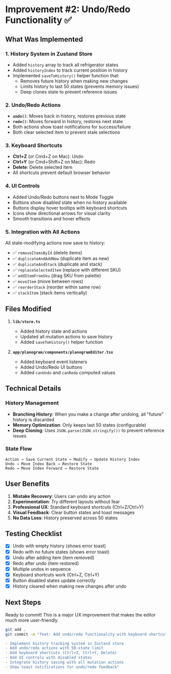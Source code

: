 # Improvement #2: Undo/Redo Functionality ✅

## What Was Implemented

### 1. **History System in Zustand Store**
- Added `history` array to track all refrigerator states
- Added `historyIndex` to track current position in history
- Implemented `saveToHistory()` helper function that:
  - Removes future history when making new changes
  - Limits history to last 50 states (prevents memory issues)
  - Deep clones state to prevent reference issues

### 2. **Undo/Redo Actions**
- **`undo()`**: Moves back in history, restores previous state
- **`redo()`**: Moves forward in history, restores next state
- Both actions show toast notifications for success/failure
- Both clear selected item to prevent stale selections

### 3. **Keyboard Shortcuts**
- **Ctrl+Z** (or Cmd+Z on Mac): Undo
- **Ctrl+Y** (or Cmd+Shift+Z on Mac): Redo  
- **Delete**: Delete selected item
- All shortcuts prevent default browser behavior

### 4. **UI Controls**
- Added Undo/Redo buttons next to Mode Toggle
- Buttons show disabled state when no history available
- Buttons display hover tooltips with keyboard shortcuts
- Icons show directional arrows for visual clarity
- Smooth transitions and hover effects

### 5. **Integration with All Actions**
All state-modifying actions now save to history:
- ✅ `removeItemsById` (delete items)
- ✅ `duplicateAndAddNew` (duplicate item as new)
- ✅ `duplicateAndStack` (duplicate and stack)
- ✅ `replaceSelectedItem` (replace with different SKU)
- ✅ `addItemFromSku` (drag SKU from palette)
- ✅ `moveItem` (move between rows)
- ✅ `reorderStack` (reorder within same row)
- ✅ `stackItem` (stack items vertically)

## Files Modified

1. **`lib/store.ts`**
   - Added history state and actions
   - Updated all mutation actions to save history
   - Added `saveToHistory()` helper function

2. **`app/planogram/components/planogramEditor.tsx`**
   - Added keyboard event listeners
   - Added Undo/Redo UI buttons
   - Added `canUndo` and `canRedo` computed values

## Technical Details

### History Management
- **Branching History**: When you make a change after undoing, all "future" history is discarded
- **Memory Optimization**: Only keeps last 50 states (configurable)
- **Deep Cloning**: Uses `JSON.parse(JSON.stringify())` to prevent reference issues

### State Flow
```
Action → Save Current State → Modify → Update History Index
Undo → Move Index Back → Restore State
Redo → Move Index Forward → Restore State
```

## User Benefits

1. **Mistake Recovery**: Users can undo any action
2. **Experimentation**: Try different layouts without fear
3. **Professional UX**: Standard keyboard shortcuts (Ctrl+Z/Ctrl+Y)
4. **Visual Feedback**: Clear button states and toast messages
5. **No Data Loss**: History preserved across 50 states

## Testing Checklist

- [x] Undo with empty history (shows error toast)
- [x] Redo with no future states (shows error toast)
- [x] Undo after adding item (item removed)
- [x] Redo after undo (item restored)
- [x] Multiple undos in sequence
- [x] Keyboard shortcuts work (Ctrl+Z, Ctrl+Y)
- [x] Button disabled states update correctly
- [x] History cleared when making new changes after undo

## Next Steps

Ready to commit! This is a major UX improvement that makes the editor much more user-friendly.

```bash
git add .
git commit -m "feat: Add undo/redo functionality with keyboard shortcuts

- Implement history tracking system in Zustand store
- Add undo/redo actions with 50-state limit
- Add keyboard shortcuts (Ctrl+Z, Ctrl+Y, Delete)
- Add UI controls with disabled states
- Integrate history saving with all mutation actions
- Show toast notifications for undo/redo feedback"
```
